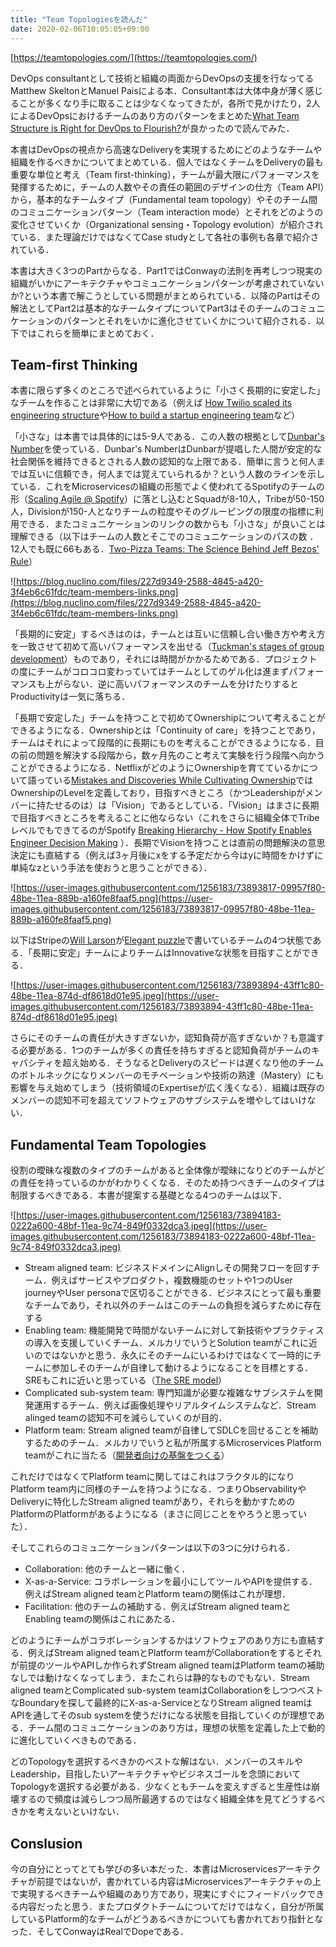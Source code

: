 ```yaml
---
title: "Team Topologiesを読んだ"
date: 2020-02-06T10:05:05+09:00
---
```


[https://teamtopologies.com/](https://teamtopologies.com/)

DevOps consultantとして技術と組織の両面からDevOpsの支援を行なってるMatthew SkeltonとManuel Paisによる本．Consultant本は大体中身が薄く感じることが多くなり手に取ることは少なくなってきたが，各所で見かけたり，2人によるDevOpsにおけるチームのあり方のパターンをまとめた[What Team Structure is Right for DevOps to Flourish?](https://web.devopstopologies.com/)が良かったので読んでみた．

本書はDevOpsの視点から高速なDeliveryを実現するためにどのようなチームや組織を作るべきかについてまとめている．個人ではなくチームをDeliveryの最も重要な単位と考え（Team first-thinking），チームが最大限にパフォーマンスを発揮するために，チームの人数やその責任の範囲のデザインの仕方（Team API）から，基本的なチームタイプ（Fundamental team topology）やそのチーム間のコミュニケーションパターン（Team interaction mode）とそれをどのようの変化させていくか（Organizational sensing・Topology evolution）が紹介されている．また理論だけではなくてCase studyとして各社の事例も各章で紹介されている．

本書は大きく3つのPartからなる．Part1ではConwayの法則を再考しつつ現実の組織がいかにアーキテクチャやコミュニケーションパターンが考慮されていないか?という本書で解こうとしている問題がまとめられている．以降のPartはその解法としてPart2は基本的なチームタイプについてPart3はそのチームのコミュニケーションのパターンとそれをいかに進化させていくかについて紹介される．以下ではこれらを簡単にまとめておく．

## Team-first Thinking

本書に限らず多くのところで述べられているように「小さく長期的に安定した」なチームを作ることは非常に大切である（例えば [How Twilio scaled its engineering structure](https://increment.com/teams/how-twilio-scaled-its-engineering-structure/)や[How to build a startup engineering team](https://increment.com/teams/how-to-build-a-startup-engineering-team/)など）

「小さな」は本書では具体的には5-9人である．この人数の根拠として[Dunbar's Number](https://en.m.wikipedia.org/wiki/Dunbar%27s_number)を使っている．Dunbar's NumberはDunbarが提唱した人間が安定的な社会関係を維持できるとされる人数の認知的な上限である．簡単に言うと何人までは互いに信頼でき，何人までは覚えていられるか？という人数のラインを示している．これをMicroservicesの組織の形態でよく使われてるSpotifyのチームの形（[Scaling Agile @ Spotify](https://blog.crisp.se/wp-content/uploads/2012/11/SpotifyScaling.pdf)）に落とし込むとSquadが8-10人，Tribeが50-150人，Divisionが150-人となりチームの粒度やそのグルーピングの限度の指標に利用できる．またコミュニケーションのリンクの数からも「小さな」が良いことは理解できる（以下はチームの人数とそこでのコミュニケーションのパスの数 ．12人でも既に66もある．[Two-Pizza Teams: The Science Behind Jeff Bezos' Rule](https://blog.nuclino.com/two-pizza-teams-the-science-behind-jeff-bezos-rule)）

![https://blog.nuclino.com/files/227d9349-2588-4845-a420-3f4eb6c61fdc/team-members-links.png](https://blog.nuclino.com/files/227d9349-2588-4845-a420-3f4eb6c61fdc/team-members-links.png)

「長期的に安定」するべきはのは，チームとは互いに信頼し合い働き方や考え方を一致させて初めて高いパフォーマンスを出せる（[Tuckman's stages of group development](https://en.m.wikipedia.org/wiki/Tuckman%27s_stages_of_group_development)）ものであり，それには時間がかかるためである．プロジェクトの度にチームがコロコロ変わっていてはチームとしてのゲル化は進まずパフォーマンスも上がらない．逆に高いパフォーマンスのチームを分けたりするとProductivityは一気に落ちる．

「長期で安定した」チームを持つことで初めてOwnershipについて考えることができるようになる．Ownershipとは「Continuity of care」を持つことであり，チームはそれによって段階的に長期にものを考えることができるようになる．目の前の問題を解決する段階から，数ヶ月先のこと考えて実験を行う段階へ向かうことができるようになる．NetflixがどのようにOwnershipを育てているかについて語っている[Mistakes and Discoveries While Cultivating Ownership](https://youtu.be/ddOGmao_cnA)ではOwnershipのLevelを定義しており，目指すべきところ（かつLeadershipがメンバーに持たせるのは）は「Vision」であるとしている．「Vision」はまさに長期で目指すべきところを考えることに他ならない（これをさらに組織全体でTribeレベルでもできてるのがSpotify [Breaking Hierarchy - How Spotify Enables Engineer Decision Making](https://youtu.be/gTXEXcGvnKk) ）．長期でVisionを持つことは直前の問題解決の意思決定にも直結する（例えば3ヶ月後にxをする予定だから今はyに時間をかけずに単純なzという手法を使おうと思うことができる）．

![https://user-images.githubusercontent.com/1256183/73893817-09957f80-48be-11ea-889b-a160fe8faaf5.png](https://user-images.githubusercontent.com/1256183/73893817-09957f80-48be-11ea-889b-a160fe8faaf5.png)

以下はStripeの[Will Larson](https://twitter.com/lethain)が[Elegant puzzle](https://www.amazon.com/dp/1732265186/)で書いているチームの4つ状態である．「長期に安定」チームによりチームはInnovativeな状態を目指すことができる．

![https://user-images.githubusercontent.com/1256183/73893894-43ff1c80-48be-11ea-874d-df8618d01e95.jpeg](https://user-images.githubusercontent.com/1256183/73893894-43ff1c80-48be-11ea-874d-df8618d01e95.jpeg)

さらにそのチームの責任が大きすぎないか，認知負荷が高すぎないか？も意識する必要がある．1つのチームが多くの責任を持ちすぎると認知負荷がチームのキャパシティを超え始める．そうなるとDeliveryのスピードは遅くなり他のチームのボトルネックになりメンバーのモチベーションや技術の熟達（Mastery）にも影響を与え始めてしまう（技術領域のExpertiseが広く浅くなる）．組織は既存のメンバーの認知不可を超えてソフトウェアのサブシステムを増やしてはいけない．

## Fundamental Team Topologies

役割の曖昧な複数のタイプのチームがあると全体像が曖昧になりどのチームがどの責任を持っているのかがわかりくくなる．そのため持つべきチームのタイプは制限するべきである．本書が提案する基礎となる4つのチームは以下．

![https://user-images.githubusercontent.com/1256183/73894183-0222a600-48bf-11ea-9c74-849f0332dca3.jpeg](https://user-images.githubusercontent.com/1256183/73894183-0222a600-48bf-11ea-9c74-849f0332dca3.jpeg)

- Stream aligned team: ビジネスドメインにAlignしその開発フローを回すチーム．例えばサービスやプロダクト，複数機能のセットや1つのUser journeyやUser personaで区切ることができる．ビジネスにとって最も重要なチームであり，それ以外のチームはこのチームの負担を減らすために存在する
- Enabling team: 機能開発で時間がないチームに対して新技術やプラクティスの導入を支援していくチーム．メルカリでいうとSolution teamがこれに近いのではないかと思う．永久にそのチームにいるわけではなくて一時的にチームに参加しそのチームが自律して動けるようになることを目標とする．SREもこれに近いと思っている（[The SRE model](https://medium.com/@rakyll/the-sre-model-6e19376ef986)）
- Complicated sub-system team: 専門知識が必要な複雑なサブシステムを開発運用するチーム．例えば画像処理やリアルタイムシステムなど．Stream alinged teamの認知不可を減らしていくのが目的．
- Platform team: Stream aligned teamが自律してSDLCを回せることを補助するためのチーム．メルカリでいうと私が所属するMicroservices Platform teamがこれに当たる（[開発者向けの基盤をつくる](https://speakerdeck.com/tcnksm/kai-fa-zhe-xiang-kefalseji-pan-wotukuru)）

これだけではなくてPlatform teamに関してはこれはフラクタル的になりPlatform team内に同様のチームを持つようになる．つまりObservabilityやDeliveryに特化したStream aligned teamがあり，それらを動かすためのPlatformのPlatformがあるようになる（まさに同じことをやろうと思っていた）．

そしてこれらのコミュニケーションパターンは以下の3つに分けられる．

- Collaboration: 他のチームと一緒に働く．
- X-as-a-Service: コラボレーションを最小にしてツールやAPIを提供する．例えばStream aligned teamとPlatform teamの関係はこれが理想．
- Facilitation: 他のチームの補助する．例えばStream aligned teamとEnabling teamの関係はこれにあたる．

どのようにチームがコラボレーションするかはソフトウェアのあり方にも直結する．例えばStream aligned teamとPlatform teamがCollaborationをするとそれが前提のツールやAPIしか作られずStream aligned teamはPlatform teamの補助なしでは動けなくなってしまう．またこれらは静的なものでもない．Stream aligned teamとComplicated sub-system teamはCollaborationをしつつベストなBoundaryを探して最終的にX-as-a-ServiceとなりStream aligned teamはAPIを通してそのsub systemを使うだけになる状態を目指していくのが理想である．チーム間のコミュニケーションのあり方は，理想の状態を定義した上で動的に進化していくべきものである．

どのTopologyを選択するべきかのベストな解はない．メンバーのスキルやLeadership，目指したいアーキテクチャやビジネスゴールを念頭においてTopologyを選択する必要がある．少なくともチームを変えすぎると生産性は崩壊するので頻度は減らしつつ局所最適するのではなく組織全体を見てどうするべきかを考えないといけない．

## Conslusion

今の自分にとってとても学びの多い本だった．本書はMicroservicesアーキテクチャが前提ではないが，書かれている内容はMicroservicesアーキテクチャの上で実現するべきチームや組織のあり方であり，現実にすぐにフィードバックできる内容だったと思う．またプロダクトチームについてだけではなく，自分が所属しているPlatform的なチームがどうあるべきかについても書かれており指針となった．そしてConwayはRealでDopeである．
